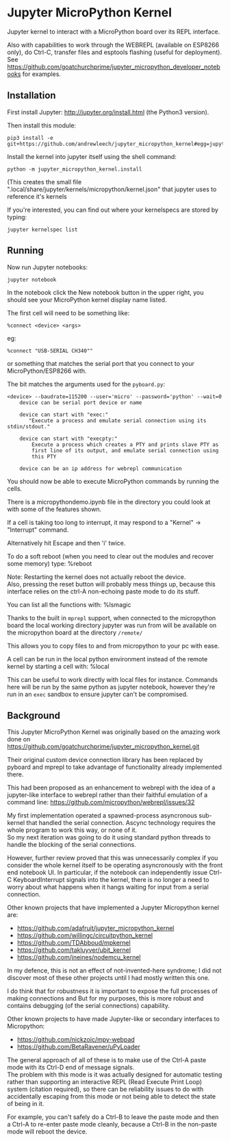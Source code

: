 # Jupyter MicroPython Kernel

Jupyter kernel to interact with a MicroPython board over its REPL interface.

Also with capabilities to work through the WEBREPL (available on ESP8266 only), 
do Ctrl-C, transfer files and esptools flashing (useful for deployment).
See https://github.com/goatchurchprime/jupyter_micropython_developer_notebooks 
for examples.

## Installation

First install Jupyter: http://jupyter.org/install.html (the Python3 version).

Then install this module:

    pip3 install -e git+https://github.com/andrewleech/jupyter_micropython_kernel#egg=jupyter_micropython_kernel


Install the kernel into jupyter itself using the shell command:

    python -m jupyter_micropython_kernel.install

(This creates the small file ".local/share/jupyter/kernels/micropython/kernel.json" 
that jupyter uses to reference it's kernels

If you're interested, you can find out where your kernelspecs are stored by typing:

    jupyter kernelspec list


## Running

Now run Jupyter notebooks:

    jupyter notebook

In the notebook click the New notebook button in the upper right, you should see your
MicroPython kernel display name listed.  

The first cell will need to be something like:

    %connect <device> <args>

eg:

    %connect "USB-SERIAL CH340""
    
or something that matches the serial port that
you connect to your MicroPython/ESP8266 with.

The <port> <args> bit matches the arguments used for the `pyboard.py`:

    <device> --baudrate=115200 --user='micro' --password='python' --wait=0
        device can be serial port device or name

        device can start with "exec:"
           "Execute a process and emulate serial connection using its stdin/stdout."

        device can start with "execpty:"
            Execute a process which creates a PTY and prints slave PTY as
            first line of its output, and emulate serial connection using
            this PTY

        device can be an ip address for webrepl communication


You should now be able to execute MicroPython commands by running the cells.

There is a micropythondemo.ipynb file in the directory you could
look at with some of the features shown.

If a cell is taking too long to interrupt, it may respond 
to a "Kernel" -> "Interrupt" command. 

Alternatively hit Escape and then 'i' twice.

To do a soft reboot (when you need to clear out the modules and recover some memory) type:
    %reboot

Note: Restarting the kernel does not actually reboot the device.  
Also, pressing the reset button will probably mess things up, because 
this interface relies on the ctrl-A non-echoing paste mode to do its stuff.

You can list all the functions with:
    %lsmagic

Thanks to the built in `mprepl` support, when connected to the micropython board the local
working directory jupyter was run from will be available on the micropython board at the
directory `/remote/`

This allows you to copy files to and from micropython to your pc with ease.

A cell can be run in the local python environment instead of the remote kernel by starting a cell with:
    %local

This can be useful to work directly with local files for instance. Commands here will be run by the same
python as jupyter notebook, however they're run in an `exec` sandbox to ensure jupyter can't be compromised.


## Background

This Jupyter MicroPython Kernel was originally based on the amazing work done on https://github.com/goatchurchprime/jupyter_micropython_kernel.git

Their original custom device connection library has been replaced by pyboard and mprepl to take advantage of functionality already implemented there.

This had been proposed as an enhancement to webrepl with the idea of a jupyter-like
interface to webrepl rather than their faithful emulation of a command line: https://github.com/micropython/webrepl/issues/32

My first implementation operated a spawned-process asyncronous sub-kernel that handled the serial connection. 
Ascync technology requires the whole program to work this way, or none of it.  
So my next iteration was going to do it using standard python threads to handle the blocking 
of the serial connections.  

However, further review proved that this was unnecessarily complex if you consider the whole 
kernel itself to be operating asyncronously with the front end notebook UI.  In particular, 
if the notebook can independently issue Ctrl-C KeyboardInterrupt signals into the kernel, there is no longer 
a need to worry about what happens when it hangs waiting for input from a serial connection.  

Other known projects that have implemented a Jupyter Micropython kernel are:
* https://github.com/adafruit/jupyter_micropython_kernel
* https://github.com/willingc/circuitpython_kernel
* https://github.com/TDAbboud/mpkernel
* https://github.com/takluyver/ubit_kernel
* https://github.com/jneines/nodemcu_kernel

In my defence, this is not an effect of not-invented-here syndrome; I did not discover most of these 
other projects until I had mostly written this one.  

I do think that for robustness it is important to expose the full processes 
of making connections and But for my purposes, this is more robust and contains debugging (of the 
serial connections) capability.

Other known projects to have made Jupyter-like or secondary interfaces to Micropython:
* https://github.com/nickzoic/mpy-webpad
* https://github.com/BetaRavener/uPyLoader

The general approach of all of these is to make use of the Ctrl-A 
paste mode with its Ctrl-D end of message signals.  
The problem with this mode is it was actually designed for 
automatic testing rather than supporting an interactive REPL (Read Execute Print Loop) system
(citation required), so there can be reliability issues to do with 
accidentally escaping from this mode or not being able to detect the state 
of being in it.  

For example, you can't safely do a Ctrl-B to leave the paste mode and then a 
Ctrl-A to re-enter paste mode cleanly, because a Ctrl-B in the non-paste mode 
will reboot the device.  


